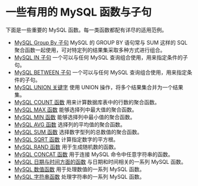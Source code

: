 # 一些有用的 MySQL 函数与子句   

下面是一些重要的 MySQL 函数。每一类函数都配有详尽的适用范例。   

- [MySQL Group By 子句](useful-functions/group.md) MySQL 的 GROUP BY 语句常与 SUM 这样的 SQL 聚合函数一起使用，可对特定列的结果集采取多种方式进行组合。   
- [MySQL IN 子句](useful-functions/in.md) 一个可以与任何 MySQL 查询组合使用，用来指定条件的子句。
- [MySQL BETWEEN 子句](useful-functions/between.md) 一个可以与任何 MySQL 查询组合使用，用来指定条件的子句。   
- [MySQL UNION 关键字](useful-functions/union.md) 使用 UNION 操作，将多个结果集合并为一个结果集。 
- [MySQL COUNT 函数](useful-functions/count.md) 用来计算数据库表中的行数的聚合函数。
- [MySQL MAX 函数](useful-functions/max.md) 能够选择列中最大值的聚合函数。 
- [MySQL MIN 函数](useful-functions/min.md) 能够选择列中最小值的聚合函数。  
- [MySQL AVG 函数](useful-functions/AVG.md) 选择列的平均值的聚合函数。
- [MySQL SUM 函数](useful-functions/sum.md) 选择数字型列的总数值的聚合函数。 
- [MySQL SQRT 函数](useful-functions/sqrt.md) 计算指定数字的平方根。
- [MySQL RAND 函数](useful-functions/rand.md) 用于生成随机数的函数。 
- [MySQL CONCAT 函数](useful-functions/concat.md) 用于连接 MySQL 命令中任意字符串的函数。 
- [MySQL 日期与时间方面的函数](useful-functions/time-functions.md) 与日期和时间相关的一系列 MySQL 函数。 
- [MySQL 数值函数](useful-functions/numerical-function.md) 用于处理数值的一系列 MySQL 函数。 
- [MySQL 字符串函数](useful-functions/string-functions.md) 处理字符串的一系列 MySQL 函数。   


